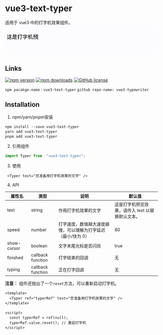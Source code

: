 # vue3-text-typer

适用于 vue3 中的打字机效果组件。
![打字机组件效果](./src/assets/imgs/20250115134511.gif)

## Links

[![npm version](https://img.shields.io/npm/v/vue3-text-typer.svg)](https://www.npmjs.com/package/vue3-text-typer)
[![npm downloads](https://img.shields.io/npm/dm/vue3-text-typer.svg)](https://www.npmjs.com/package/vue3-text-typer)
[![GitHub license](https://img.shields.io/github/license/star-devil/vue3-typewriter.svg)](https://github.com/star-devil/vue3-typewriter/blob/main/LICENSE)

`npm pacakge-name：vue3-text-typer`
`github repo-name: vue3-typewriter`

## Installation

1. npm/yarn/pnpm安装

```shell
npm install --save vue3-text-typer
yarn add vue3-text-typer
pnpm add vue3-text-typer
```

2. 引用组件

```js
import Typer from  "vue3-text-typer";
```

3. 使用

```vue
 <Typer text="您准备用打字机效果的文字" />
```

4. API

| 属性名 | 类型 | 说明 | 默认值 |
| ------ | ------ | ------ | ------ |
| text | string | 作用打字机效果的文字 | 这是打字机预览效果，请传入 text 以替换默认文本。
| speed | number | 打字速度，数值越大速度越慢，可以理解为打字延迟（最小/快为 0） | 80
| show-cursor | boolean | 文字末尾光标是否闪烁 | true
| finished | callback function | 打字结束的回调 | 无
| typing | callback function | 正在打字回调 | 无

**注意：** 组件还抛出了一个`reset`方法，可以重新启动打字机。

```vue
<template>
  <Typer ref="typerRef" text="您准备用打字机效果的文字" />
</template>

<script>
  const typerRef = ref(null);
  typerRef.value.reset(); // 重启打字机
</script>
```

